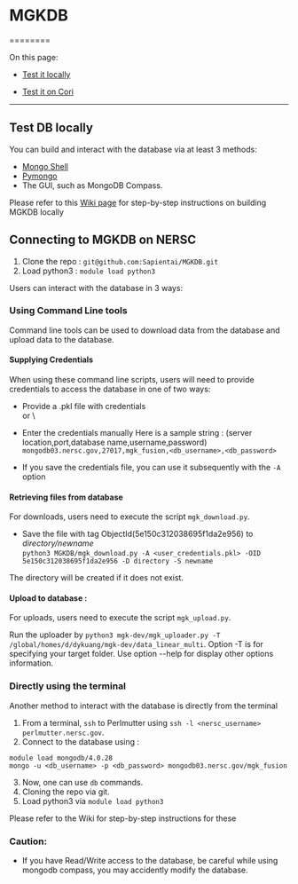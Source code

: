 # **MGKDB**
========

On this page:  

* [Test it locally](#markdown-test-it-locally)  

* [Test it on Cori](#markdown-header-test-it-on-cori)  

---
## Test DB  locally
You can build and interact with the database via at least 3 methods:  
   * [Mongo Shell](https://docs.mongodb.com/manual/mongo/)  
   * [Pymongo](https://api.mongodb.com/python/current/api/index.html)  
   * The GUI, such as MongoDB Compass.  

Please refer to this [Wiki page](https://github.com/Sapientai/MGKDB/wiki/Local-MGKDB) for step-by-step instructions on building MGKDB locally

## Connecting to MGKDB on NERSC

1. Clone the repo : `git@github.com:Sapientai/MGKDB.git`  
2. Load python3 :  `module load python3` 

Users can interact with the database in 3 ways: 

### Using Command Line tools
Command line tools can be used to download data from the database and upload data to the database.

#### Supplying Credentials
When using these command line scripts, users will need to provide credentials to access the database in one of two ways:  
* Provide a .pkl file with credentials \
or \
* Enter the credentials manually
Here is a sample string : (server location,port,database name,username,password)
`mongodb03.nersc.gov,27017,mgk_fusion,<db_username>,<db_password> `

* If you save the credentials file, you can use it subsequently with the `-A` option 
#### Retrieving files from database    
For downloads, users need to execute the script `mgk_download.py`. 

* Save the file with tag ObjectId(5e150c312038695f1da2e956) to *directory/newname*  
`python3 MGKDB/mgk_download.py -A <user_credentials.pkl> -OID 5e150c312038695f1da2e956 -D directory -S newname`  

The directory will be created if it does not exist.

#### Upload to database : 
For uploads, users need to execute the script `mgk_upload.py`. 

Run the uploader by `python3 mgk-dev/mgk_uploader.py -T /global/homes/d/dykuang/mgk-dev/data_linear_multi`.  Option -T is for specifying your target folder. Use option --help for display other options information.  

### Directly using the terminal
Another method to interact with the database is directly from the terminal
1. From a terminal, `ssh` to Perlmutter using `ssh -l <nersc_username> perlmutter.nersc.gov`.
2. Connect to the database using : 
```
module load mongodb/4.0.28
mongo -u <db_username> -p <db_password> mongodb03.nersc.gov/mgk_fusion
```
3. Now, one can use `db` commands.
1. Cloning the repo via git.  
2. Load python3 via `module load python3` 

Please refer to the Wiki for step-by-step instructions for these

### Caution:
* If you have Read/Write access to the database, be careful while using mongodb compass, you may accidently modify the database.  
